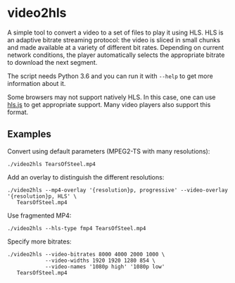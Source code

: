 # video2hls

A simple tool to convert a video to a set of files to play it using
HLS. HLS is an adaptive bitrate streaming protocol: the video is
sliced in small chunks and made available at a variety of different
bit rates. Depending on current network conditions, the player
automatically selects the appropriate bitrate to download the next
segment.

The script needs Python 3.6 and you can run it with `--help` to get
more information about it.

Some browsers may not support natively HLS. In this case, one can use
[hls.js][] to get appropriate support. Many video players also support
this format.

[hls.js]: https://github.com/video-dev/hls.js/

## Examples

Convert using default parameters (MPEG2-TS with many resolutions):

    ./video2hls TearsOfSteel.mp4

Add an overlay to distinguish the different resolutions:

    ./video2hls --mp4-overlay '{resolution}p, progressive' --video-overlay '{resolution}p, HLS' \
       TearsOfSteel.mp4

Use fragmented MP4:

    ./video2hls --hls-type fmp4 TearsOfSteel.mp4

Specify more bitrates:

    ./video2hls --video-bitrates 8000 4000 2000 1000 \
                --video-widths 1920 1920 1280 854 \
                --video-names '1080p high' '1080p low'
       TearsOfSteel.mp4
